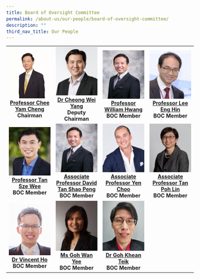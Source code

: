 ```yaml
---
title: Board of Oversight Committee
permalink: /about-us/our-people/board-of-oversight-committee/
description: ""
third_nav_title: Our People
---
```

<table>
	<tbody>
		<tr>
			<td width="25%">
					<img src="/images/Biography/Board%20of%20Oversight%20Committee/professor-chee-yam-cheng.jpg">
					<a href="/biography/board-of-oversight-committee/professor-chee-yam-cheng/" target="_blank">
				<div align="center"><b>Professor Chee Yam Cheng</b></div>
				</a>
				<div align="center"><b>Chairman</b></div>
			</td>
			<td width="25%">
					<img src="/images/Biography/Board%20of%20Oversight%20Committee/dr%20cheong%20wei%20yang.jpg">
				<a href="/biography/board-of-oversight-committee/dr-cheong-wei-yang/" target="_blank">
				<div align="center"><b>Dr Cheong Wei Yang</b></div>
				</a>
				<div align="center"><b>Deputy Chairman</b></div>
			</td>
			<td width="25%">
					<img src="/images/Biography/Board%20of%20Oversight%20Committee/professor%20william%20hwang.jpg">
				<a href="/biography/board-of-oversight-committee/professor-william-hwang/" target="_blank">
				<div align="center"><b>Professor William Hwang</b></div>
				</a>
				<div align="center"><b>BOC Member</b></div>
			</td>
			<td width="25%">
					<img src="/images/Biography/Board%20of%20Oversight%20Committee/associate%20professor%20david%20tan%20shao%20peng.jpg">
				<a href="/biography/board-of-oversight-committee/professor-lee-eng-hin/" target="_blank">
				<div align="center"><b>Professor Lee Eng Hin</b></div>
				</a>
					<div align="center"><b>BOC Member</b></div>
			</td>
		</tr>
		<tr> <!-- Row 2 -->
			<td width="25%">
					<img src="/images/Biography/Board%20of%20Oversight%20Committee/professor%20tan%20sze%20wee.jpg">
				<a href="/biography/board-of-oversight-committee/professor-tan-sze-wee/" target="_blank">
				<div align="center"><b>Professor Tan Sze Wee</b></div>
				</a>
					<div align="center"><b>BOC Member</b></div>
			</td>
			<td width="25%">
					<img src="/images/Biography/Board%20of%20Oversight%20Committee/professor%20william%20hwang.jpg">
				<a href="/biography/board-of-oversight-committee/professor-david-tan-shao-peng/" target="_blank">
				<div align="center"><b>Associate Professor David Tan Shao Peng</b></div>
				</a>
				<div align="center"><b>BOC Member</b></div>
			</td>
			<td width="25%">
					<img src="/images/Biography/Board%20of%20Oversight%20Committee/associate%20professor%20yen%20choo%20associate%20professor%20yen%20choo.jpg">
				<a href="/biography/board-of-oversight-committee/associate-professor-yan-choo/" target="_blank">
				<div align="center"><b>Associate Professor Yen Choo</b></div>
				</a>
				<div align="center"><b>BOC Member</b></div>
			</td>
			<td width="25%">
					<img src="/images/Biography/Board%20of%20Oversight%20Committee/associate%20professor%20tan%20poh%20lin.jpg">
				<a href="/biography/board-of-oversight-committee/associate-professor-tan-poh-lin/" target="_blank">
				<div align="center"><b>Associate Professor Tan Poh Lin</b></div>
				</a>
				<div align="center"><b>BOC Member</b></div>
			</td>
		</tr>
		<tr> <!-- Row 3 -->
			<td width="25%">
					<img src="/images/Biography/Board%20of%20Oversight%20Committee/dr-vincent-ho.jpg">
				<a href="/biography/board-of-oversight-committee/dr-vincent-ho/" target="_blank">
				<div align="center"><b>Dr Vincent Ho</b></div>
				</a>
					<div align="center"><b>BOC Member</b></div>
			</td>
			<td width="25%">
					<img src="/images/Biography/Board%20of%20Oversight%20Committee/ms%20goh%20wan%20yee.jpg">
				<a href="/biography/board-of-oversight-committee/ms-goh-wan-yee/" target="_blank">
				<div align="center"><b>Ms Goh Wan Yee</b></div>
				</a>
				<div align="center"><b>BOC Member</b></div>
			</td>
			<td width="25%">
					<img src="/images/Biography/Board%20of%20Oversight%20Committee/dr%20goh%20khean%20teik.jpg">
				<a href="/biography/board-of-oversight-committee/dr-tan-lip-kun/" target="_blank">
				<div align="center"><b>Dr Goh Khean Teik</b></div>
				</a>
				<div align="center"><b>BOC Member</b></div>
			</td>
		</tr>	
	</tbody>
</table>